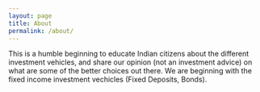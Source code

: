 ```yaml
---
layout: page
title: About
permalink: /about/
---
```

This is a humble beginning to educate Indian citizens about the different investment vehicles, and share our opinion (not an investment advice) on what are some of the better choices out there. We are beginning with the fixed income investment vechicles (Fixed Deposits, Bonds). 

